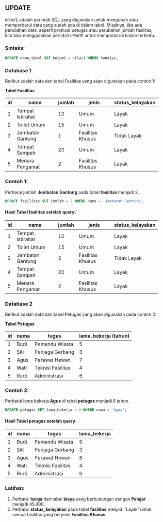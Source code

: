 ## UPDATE  
`UPDATE` adalah perintah SQL yang digunakan untuk mengubah atau memperbarui data yang sudah ada di dalam tabel. Misalnya, jika ada perubahan data, seperti promosi petugas atau perubahan jumlah fasilitas, kita bisa menggunakan perintah `UPDATE` untuk memperbarui kolom tertentu.

### Sintaks:
```sql
UPDATE nama_tabel SET kolom1 = nilai1 WHERE kondisi;
```

### Database 1

Berikut adalah data dari tabel Fasilitas yang akan digunakan pada contoh 1:

**Tabel Fasilitas**

| id | nama             | jumlah | jenis             | status_kelayakan |
|----|------------------|--------|-------------------|------------------|
| 1  | Tempat Istirahat | 10     | Umum              | Layak            |
| 2  | Toilet Umum      | 15     | Umum              | Layak            |
| 3  | Jembatan Gantung | 1      | Fasilitas Khusus  | Tidak Layak      |
| 4  | Tempat Sampah    | 20     | Umum              | Layak            |
| 5  | Menara Pengamat  | 2      | Fasilitas Khusus  | Layak            |

### Contoh 1:
Perbarui jumlah **Jembatan Gantung** pada tabel **fasilitas** menjadi 2.
```sql
UPDATE fasilitas SET jumlah = 2 WHERE nama = 'Jembatan Gantung';
```

#### Hasil Tabel **fasilitas** setelah query:
| id  | nama            | jumlah | jenis             | status_kelayakan |
| --- | --------------- | ------ | ----------------- | ---------------- |
| 1   | Tempat Istirahat | 10     | Umum              | Layak            |
| 2   | Toilet Umum      | 15     | Umum              | Layak            |
| 3   | Jembatan Gantung | 2      | Fasilitas Khusus  | Tidak Layak      |
| 4   | Tempat Sampah    | 20     | Umum              | Layak            |
| 5   | Menara Pengamat  | 2      | Fasilitas Khusus  | Layak            |

### Database 2

Berikut adalah data dari tabel Petugas yang akan digunakan pada contoh 2:

**Tabel Petugas**

| id | nama | tugas                | lama_bekerja (tahun) |
|----|------|----------------------|----------------------|
| 1  | Budi | Pemandu Wisata       | 5                    |
| 2  | Siti | Penjaga Gerbang      | 3                    |
| 3  | Agus | Perawat Hewan        | 7                    |
| 4  | Wati | Teknisi Fasilitas    | 4                    |
| 5  | Rudi | Administrasi         | 6                    |

### Contoh 2:
Perbarui lama bekerja **Agus** di tabel **petugas** menjadi 8 tahun.
```sql
UPDATE petugas SET lama_bekerja = 8 WHERE nama = 'Agus';
```

#### Hasil Tabel **petugas** setelah query:
| id  | nama  | tugas             | lama_bekerja |
| --- | ----- | ----------------- | ------------ |
| 1   | Budi  | Pemandu Wisata    | 5            |
| 2   | Siti  | Penjaga Gerbang   | 3            |
| 3   | Agus  | Perawat Hewan     | 8            |
| 4   | Wati  | Teknisi Fasilitas | 4            |
| 5   | Rudi  | Administrasi      | 6            |

### Latihan:
1. Perbarui **harga** dari tabel **biaya** yang berhubungan dengan **Pelajar** menjadi 45.000.
2. Perbarui **status_kelayakan** pada tabel **fasilitas** menjadi 'Layak' untuk semua fasilitas yang berjenis **Fasilitas Khusus**.
